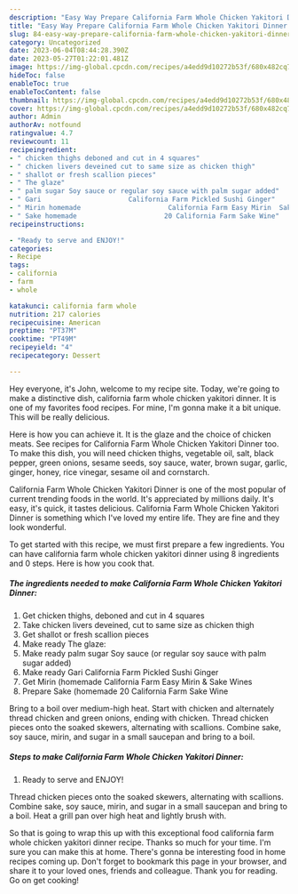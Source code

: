 ```yaml
---
description: "Easy Way Prepare California Farm Whole Chicken Yakitori Dinner the Delicious"
title: "Easy Way Prepare California Farm Whole Chicken Yakitori Dinner the Delicious"
slug: 84-easy-way-prepare-california-farm-whole-chicken-yakitori-dinner-the-delicious
category: Uncategorized
date: 2023-06-04T08:44:28.390Z
date: 2023-05-27T01:22:01.481Z
image: https://img-global.cpcdn.com/recipes/a4edd9d10272b53f/680x482cq70/california-farm-whole-chicken-yakitori-dinner-recipe-main-photo.jpg
hideToc: false
enableToc: true
enableTocContent: false
thumbnail: https://img-global.cpcdn.com/recipes/a4edd9d10272b53f/680x482cq70/california-farm-whole-chicken-yakitori-dinner-recipe-main-photo.jpg
cover: https://img-global.cpcdn.com/recipes/a4edd9d10272b53f/680x482cq70/california-farm-whole-chicken-yakitori-dinner-recipe-main-photo.jpg
author: Admin
authorAv: notfound
ratingvalue: 4.7
reviewcount: 11
recipeingredient:
- " chicken thighs deboned and cut in 4 squares"
- " chicken livers deveined cut to same size as chicken thigh"
- " shallot or fresh scallion pieces"
- " The glaze"
- " palm sugar Soy sauce or regular soy sauce with palm sugar added"
- " Gari                      California Farm Pickled Sushi Ginger"
- " Mirin homemade                      California Farm Easy Mirin  Sake Wines"
- " Sake homemade                      20 California Farm Sake Wine"
recipeinstructions:

- "Ready to serve and ENJOY!"
categories:
- Recipe
tags:
- california
- farm
- whole

katakunci: california farm whole 
nutrition: 217 calories
recipecuisine: American
preptime: "PT37M"
cooktime: "PT49M"
recipeyield: "4"
recipecategory: Dessert

---
```



Hey everyone, it's John, welcome to my recipe site. Today, we're going to make a distinctive dish, california farm whole chicken yakitori dinner. It is one of my favorites food recipes. For mine, I'm gonna make it a bit unique. This will be really delicious.

Here is how you can achieve it. It is the glaze and the choice of chicken meats. See recipes for California Farm Whole Chicken Yakitori Dinner too. To make this dish, you will need chicken thighs, vegetable oil, salt, black pepper, green onions, sesame seeds, soy sauce, water, brown sugar, garlic, ginger, honey, rice vinegar, sesame oil and cornstarch.

California Farm Whole Chicken Yakitori Dinner is one of the most popular of current trending foods in the world. It's appreciated by millions daily. It's easy, it's quick, it tastes delicious. California Farm Whole Chicken Yakitori Dinner is something which I've loved my entire life. They are fine and they look wonderful.


To get started with this recipe, we must first prepare a few ingredients. You can have california farm whole chicken yakitori dinner using 8 ingredients and 0 steps. Here is how you cook that.

<!--inarticleads1-->

##### The ingredients needed to make California Farm Whole Chicken Yakitori Dinner:

1. Get  chicken thighs, deboned and cut in 4 squares
1. Take  chicken livers deveined, cut to same size as chicken thigh
1. Get  shallot or fresh scallion pieces
1. Make ready  The glaze:
1. Make ready  palm sugar Soy sauce (or regular soy sauce with palm sugar added)
1. Make ready  Gari                      California Farm Pickled Sushi Ginger
1. Get  Mirin (homemade                      California Farm Easy Mirin &amp; Sake Wines
1. Prepare  Sake (homemade                      20 California Farm Sake Wine


Bring to a boil over medium-high heat. Start with chicken and alternately thread chicken and green onions, ending with chicken. Thread chicken pieces onto the soaked skewers, alternating with scallions. Combine sake, soy sauce, mirin, and sugar in a small saucepan and bring to a boil. 

<!--inarticleads2-->

##### Steps to make California Farm Whole Chicken Yakitori Dinner:


1. Ready to serve and ENJOY!

Thread chicken pieces onto the soaked skewers, alternating with scallions. Combine sake, soy sauce, mirin, and sugar in a small saucepan and bring to a boil. Heat a grill pan over high heat and lightly brush with. 

So that is going to wrap this up with this exceptional food california farm whole chicken yakitori dinner recipe. Thanks so much for your time. I'm sure you can make this at home. There's gonna be interesting food in home recipes coming up. Don't forget to bookmark this page in your browser, and share it to your loved ones, friends and colleague. Thank you for reading. Go on get cooking!
